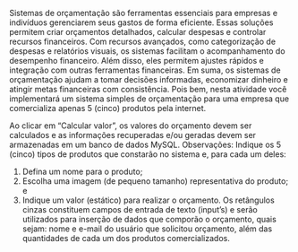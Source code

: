 Sistemas de orçamentação são ferramentas essenciais para empresas e indivíduos gerenciarem seus gastos de forma eficiente. Essas soluções permitem criar orçamentos detalhados, calcular despesas e controlar recursos financeiros. Com recursos avançados, como categorização de despesas e relatórios visuais, os sistemas facilitam o acompanhamento do desempenho financeiro. Além disso, eles permitem ajustes rápidos e integração com outras ferramentas financeiras. Em suma, os sistemas de orçamentação ajudam a tomar decisões informadas, economizar dinheiro e atingir metas financeiras com consistência.
Pois bem, nesta atividade você implementará um sistema simples de orçamentação para uma empresa que comercializa apenas 5 (cinco) produtos pela internet.


Ao clicar em “Calcular valor”, os valores do orçamento devem ser calculados e as informações recuperadas e/ou geradas devem ser armazenadas em um banco de dados MySQL.
Observações:
Indique os 5 (cinco) tipos de produtos que constarão no sistema e, para cada um deles:
1.	Defina um nome para o produto;
2.	Escolha uma imagem (de pequeno tamanho) representativa do produto; e
3.	Indique um valor (estático) para realizar o orçamento.
Os retângulos cinzas constituem campos de entrada de texto (input’s) e serão utilizados para inserção de dados que comporão o orçamento, quais sejam: nome e e-mail do usuário que solicitou orçamento, além das quantidades de cada um dos produtos comercializados.
